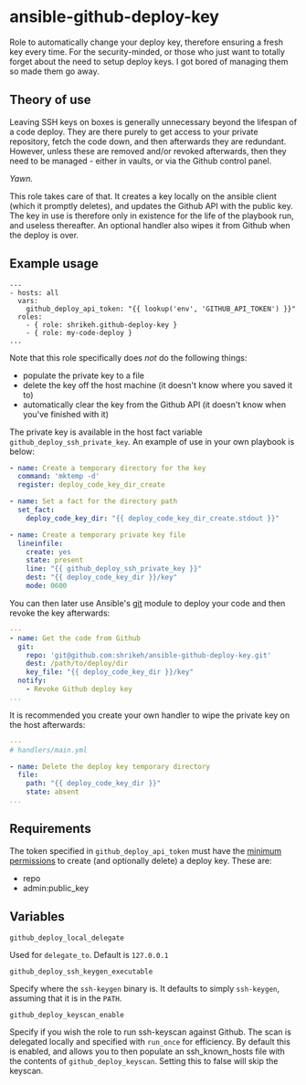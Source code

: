 # ansible-github-deploy-key

Role to automatically change your deploy key, therefore ensuring a fresh key every time. For the security-minded, or those who just want to totally forget about the need to setup deploy keys. I got bored of managing them so made them go away.

## Theory of use

Leaving SSH keys on boxes is generally unnecessary beyond the lifespan of a code deploy. They are there purely to get access to your private repository, fetch the code down, and then afterwards they are redundant. However, unless these are removed and/or revoked afterwards, then they need to be managed - either in vaults, or via the Github control panel.

_Yawn._

This role takes care of that. It creates a key locally on the ansible client (which it promptly deletes), and updates the Github API with the public key. The key in use is therefore only in existence for the life of the playbook run, and useless thereafter. An optional handler also wipes it from Github when the deploy is over.

## Example usage
```
---
- hosts: all
  vars:
    github_deploy_api_token: "{{ lookup('env', 'GITHUB_API_TOKEN') }}"
  roles:
    - { role: shrikeh.github-deploy-key }
    - { role: my-code-deploy }    
...
```
Note that this role specifically does *not* do the following things:
- populate the private key to a file
- delete the key off the host machine (it doesn't know where you saved it to)
- automatically clear the key from the Github API (it doesn't know when you've finished with it)

The private key is available in the host fact variable `github_deploy_ssh_private_key`. An example of use in your own playbook is below:

```YAML
- name: Create a temporary directory for the key
  command: 'mktemp -d'
  register: deploy_code_key_dir_create

- name: Set a fact for the directory path
  set_fact:
    deploy_code_key_dir: "{{ deploy_code_key_dir_create.stdout }}"

- name: Create a temporary private key file
  lineinfile:
    create: yes
    state: present
    line: "{{ github_deploy_ssh_private_key }}"
    dest: "{{ deploy_code_key_dir }}/key"
    mode: 0600
```

You can then later use Ansible's [git] module to deploy your code and then revoke the key afterwards:

```YAML
---
- name: Get the code from Github
  git:
    repo: 'git@github.com:shrikeh/ansible-github-deploy-key.git'
    dest: /path/to/deploy/dir
    key_file: "{{ deploy_code_key_dir }}/key"
  notify:
    - Revoke Github deploy key
...
```

It is recommended you create your own handler to wipe the private key on the host afterwards:
```YAML
---
# handlers/main.yml

- name: Delete the deploy key temporary directory
  file:
    path: "{{ deploy_code_key_dir }}"
    state: absent
...
```

## Requirements

The token specified in `github_deploy_api_token` must have the [minimum permissions][github_permissions] to create (and optionally delete) a deploy key. These are:
  - repo
  - admin:public_key

## Variables

`github_deploy_local_delegate`

Used for `delegate_to`. Default is `127.0.0.1`

`github_deploy_ssh_keygen_executable`

Specify where the `ssh-keygen` binary is. It defaults to simply `ssh-keygen`, assuming that it is in the `PATH`.

`github_deploy_keyscan_enable`

Specify if you wish the role to run ssh-keyscan against Github. The scan is delegated locally and specified with `run_once` for efficiency. By default this is enabled, and allows you to then populate an ssh_known_hosts file with the contents of `github_deploy_keyscan`. Setting this to false will skip the keyscan. 


[git]: https://docs.ansible.com/ansible/git_module.html "Ansible Git module documentation"
[github_api]: https://developer.github.com/v3/ "Github API documentation"
[github_permissions]: https://help.github.com/articles/repository-permission-levels-for-an-organization/ "Github permissions for an organisation"
